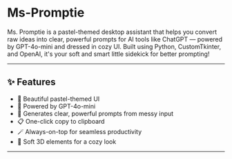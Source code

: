 # Ms-Promptie
Ms. Promptie is a pastel-themed desktop assistant that helps you convert raw ideas into clear, powerful prompts for AI tools like ChatGPT — powered by GPT-4o-mini and dressed in cozy UI. Built using Python, CustomTkinter, and OpenAI, it's your soft and smart little sidekick for better prompting! 

---

## ✨ Features

- 🎀 Beautiful pastel-themed UI
- 🧠 Powered by GPT-4o-mini
- 💬 Generates clear, powerful prompts from messy input
- 📋 One-click copy to clipboard
- 🪄 Always-on-top for seamless productivity
- 🌈 Soft 3D elements for a cozy look

---
